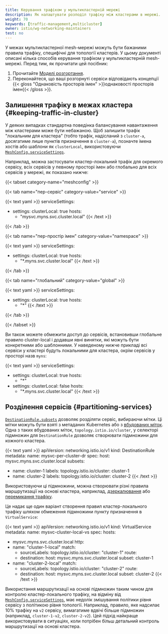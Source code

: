 ```yaml
---
title: Керування трафіком у мультикластерній мережі
description: Як налаштувати розподіл трафіку між кластерами в мережі.
weight: 70
keywords: [traffic-management,multicluster]
owner: istio/wg-networking-maintainers
test: no
---
```

<!-- markdownlint-disable-file MD007 -->

У межах мультикластерної mesh-мережі можуть бути бажаними правила трафіку, специфічні для топології кластерів. У цьому документі описані кілька способів керування трафіком у мультикластерній mesh-мережі. Перед тим, як прочитати цей посібник:

1. Прочитайте [Моделі розгортання](/docs/ops/deployment/deployment-models/#multiple-clusters).
2. Переконайтеся, що ваші розгорнуті сервіси відповідають концепції {{< gloss "Однаковість просторів імен" >}}однаковості просторів імен{{< /gloss >}}.

## Залишення трафіку в межах кластера {#keeping-traffic-in-cluster}

У деяких випадках стандартна поведінка балансування навантаження між кластерами може бути небажаною. Щоб залишити трафік "локальним для кластера" (тобто трафік, надісланий з `cluster-a`, досягатиме лише пунктів призначення в `cluster-a`), позначте імена хостів або шаблони як `clusterLocal`, використовуючи [`MeshConfig.serviceSettings`](/docs/reference/config/istio.mesh.v1alpha1/#MeshConfig-ServiceSettings-Settings).

Наприклад, можна застосувати кластер-локальний трафік для окремого сервісу, всіх сервісів у певному просторі імен або глобально для всіх сервісів у мережі, як показано нижче:

{{< tabset category-name="meshconfig" >}}

{{< tab name="пер-сервіс" category-value="service" >}}

{{< text yaml >}}
serviceSettings:
- settings:
    clusterLocal: true
  hosts:
  - "mysvc.myns.svc.cluster.local"
{{< /text >}}

{{< /tab >}}

{{< tab name="пер-простір імен" category-value="namespace" >}}

{{< text yaml >}}
serviceSettings:
- settings:
    clusterLocal: true
  hosts:
  - "*.myns.svc.cluster.local"
{{< /text >}}

{{< /tab >}}

{{< tab name="глобальний" category-value="global" >}}

{{< text yaml >}}
serviceSettings:
- settings:
    clusterLocal: true
  hosts:
  - "*"
{{< /text >}}

{{< /tab >}}

{{< /tabset >}}

Ви також можете обмежити доступ до сервісів, встановивши глобальне правило cluster-local і додавши явні винятки, які можуть бути конкретними або шаблонними. У наведеному нижче прикладі всі сервіси у кластері будуть локальними для кластера, окрім сервісів у просторі назв `myns`:

{{< text yaml >}}
serviceSettings:
- settings:
    clusterLocal: true
  hosts:
  - "*"
- settings:
    clusterLocal: false
  hosts:
  - "*.myns.svc.cluster.local"
{{< /text >}}

## Розділення сервісів {#partitioning-services}

[`DestinationRule.subsets`](/docs/reference/config/networking/destination-rule/#Subset) дозволяє розділяти сервіс, вибираючи мітки. Ці мітки можуть бути взяті з метаданих Kubernetes або з [вбудованих міток](/docs/reference/config/labels/). Одна з таких вбудованих міток, `topology.istio.io/cluster`, у селекторі підмножин для `DestinationRule` дозволяє створювати підмножини для кожного кластера.

{{< text yaml >}}
apiVersion: networking.istio.io/v1
kind: DestinationRule
metadata:
  name: mysvc-per-cluster-dr
spec:
  host: mysvc.myns.svc.cluster.local
  subsets:
  - name: cluster-1
    labels:
      topology.istio.io/cluster: cluster-1
  - name: cluster-2
    labels:
      topology.istio.io/cluster: cluster-2
{{< /text >}}

Використовуючи ці підмножини, можна створювати різні правила маршрутизації на основі кластера, наприклад, [дзеркалювання](/docs/tasks/traffic-management/mirroring/) або [перемикання трафіку](/docs/tasks/traffic-management/traffic-shifting/).

Це надає ще один варіант створення правил кластер-локального трафіку шляхом обмеження підмножини пункту призначення в `VirtualService`:

{{< text yaml >}}
apiVersion: networking.istio.io/v1
kind: VirtualService
metadata:
  name: mysvc-cluster-local-vs
spec:
  hosts:
  - mysvc.myns.svc.cluster.local
  http:
  - name: "cluster-1-local"
    match:
    - sourceLabels:
        topology.istio.io/cluster: "cluster-1"
    route:
    - destination:
        host: mysvc.myns.svc.cluster.local
        subset: cluster-1
  - name: "cluster-2-local"
    match:
    - sourceLabels:
        topology.istio.io/cluster: "cluster-2"
    route:
    - destination:
        host: mysvc.myns.svc.cluster.local
        subset: cluster-2
{{< /text >}}

Використання маршрутизації на основі підмножин таким чином для контролю кластер-локального трафіку, на відміну від [`MeshConfig.serviceSettings`](/docs/reference/config/istio.mesh.v1alpha1/#MeshConfig-ServiceSettings-Settings), має недолік змішування політики рівня сервісу з політикою рівня топології. Наприклад, правило, яке надсилає 10% трафіку на `v2` сервісу, вимагатиме вдвічі більше підмножин (наприклад, `cluster-1-v2`, `cluster-2-v2`). Цей підхід найкраще використовувати в ситуаціях, коли потрібен більш детальний контроль маршрутизації на основі кластера.
